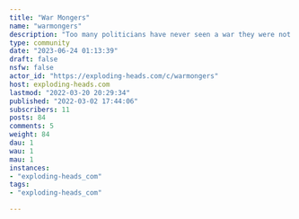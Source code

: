 ```yaml
---
title: "War Mongers" 
name: "warmongers"
description: "Too many politicians have never seen a war they were not in favor of.After all how else are they going to fund their buddies in the Military Industrial Complex"
type: community
date: "2023-06-24 01:13:39"
draft: false
nsfw: false
actor_id: "https://exploding-heads.com/c/warmongers"
host: exploding-heads.com
lastmod: "2022-03-20 20:29:34"
published: "2022-03-02 17:44:06"
subscribers: 11
posts: 84
comments: 5
weight: 84
dau: 1
wau: 1
mau: 1
instances:
- "exploding-heads_com"
tags: 
- "exploding-heads_com"

---
```

